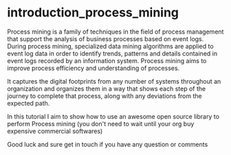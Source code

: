 # introduction_process_mining
Process mining is a family of techniques in the field of process management that support the analysis of business processes based on event logs. During process mining, specialized data mining algorithms are applied to event log data in order to identify trends, patterns and details contained in event logs recorded by an information system. Process mining aims to improve process efficiency and understanding of processes.

It captures the digital footprints from any number of systems throughout an organization and organizes them in a way that shows each step of the journey to complete that process, along with any deviations from the expected path.

In this tutorial I aim to show how to use an awesome open source library to perform Process mining (you don't need to wait until your org buy expensive commercial softwares)

Good luck and sure get in touch if you have any question or comments
